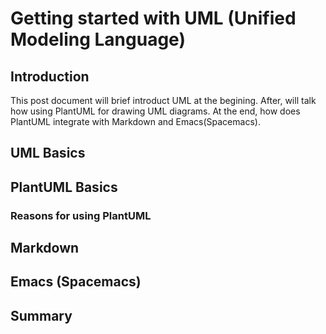 # Getting started with UML (Unified Modeling Language)

## Introduction
This post document will brief introduct UML at the begining. After, will talk how using PlantUML for drawing UML diagrams. At the end, how does PlantUML integrate with Markdown and Emacs(Spacemacs).

## UML Basics

## PlantUML Basics

### Reasons for using PlantUML

## Markdown

## Emacs (Spacemacs)

## Summary


